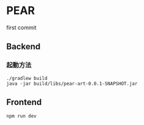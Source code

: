 # PEAR

first commit

## Backend

### 起動方法


```
./gradlew build
java -jar build/libs/pear-art-0.0.1-SNAPSHOT.jar
```


## Frontend

```
npm run dev
```